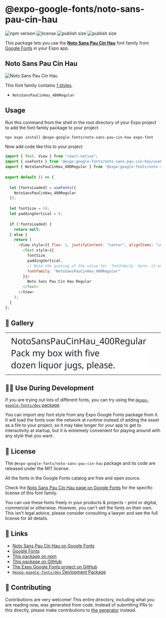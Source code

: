 # @expo-google-fonts/noto-sans-pau-cin-hau

![npm version](https://flat.badgen.net/npm/v/@expo-google-fonts/noto-sans-pau-cin-hau)
![license](https://flat.badgen.net/github/license/expo/google-fonts)
![publish size](https://flat.badgen.net/packagephobia/install/@expo-google-fonts/noto-sans-pau-cin-hau)
![publish size](https://flat.badgen.net/packagephobia/publish/@expo-google-fonts/noto-sans-pau-cin-hau)

This package lets you use the [**Noto Sans Pau Cin Hau**](https://fonts.google.com/specimen/Noto+Sans+Pau+Cin+Hau) font family from [Google Fonts](https://fonts.google.com/) in your Expo app.

## Noto Sans Pau Cin Hau

![Noto Sans Pau Cin Hau](./font-family.png)

This font family contains [1 styles](#-gallery).

- `NotoSansPauCinHau_400Regular`

## Usage

Run this command from the shell in the root directory of your Expo project to add the font family package to your project

```sh
npx expo install @expo-google-fonts/noto-sans-pau-cin-hau expo-font
```

Now add code like this to your project

```js
import { Text, View } from "react-native";
import { useFonts } from '@expo-google-fonts/noto-sans-pau-cin-hau/useFonts';
import { NotoSansPauCinHau_400Regular } from '@expo-google-fonts/noto-sans-pau-cin-hau/400Regular';

export default () => {

  let [fontsLoaded] = useFonts({
    NotoSansPauCinHau_400Regular
  });

  let fontSize = 24;
  let paddingVertical = 6;

  if (!fontsLoaded) {
    return null;
  } else {
    return (
      <View style={{ flex: 1, justifyContent: "center", alignItems: "center" }}>
        <Text style={{
          fontSize,
          paddingVertical,
          // Note the quoting of the value for `fontFamily` here; it expects a string!
          fontFamily: "NotoSansPauCinHau_400Regular"
        }}>
          Noto Sans Pau Cin Hau Regular
        </Text>
      </View>
    );
  }
};
```

## 🔡 Gallery


||||
|-|-|-|
|![NotoSansPauCinHau_400Regular](./400Regular/NotoSansPauCinHau_400Regular.ttf.png)||||


## 👩‍💻 Use During Development

If you are trying out lots of different fonts, you can try using the [`@expo-google-fonts/dev` package](https://github.com/expo/google-fonts/tree/master/font-packages/dev#readme).

You can import _any_ font style from any Expo Google Fonts package from it. It will load the fonts over the network at runtime instead of adding the asset as a file to your project, so it may take longer for your app to get to interactivity at startup, but it is extremely convenient for playing around with any style that you want.


## 📖 License

The `@expo-google-fonts/noto-sans-pau-cin-hau` package and its code are released under the MIT license.

All the fonts in the Google Fonts catalog are free and open source.

Check the [Noto Sans Pau Cin Hau page on Google Fonts](https://fonts.google.com/specimen/Noto+Sans+Pau+Cin+Hau) for the specific license of this font family.

You can use these fonts freely in your products & projects - print or digital, commercial or otherwise. However, you can't sell the fonts on their own. This isn't legal advice, please consider consulting a lawyer and see the full license for all details.

## 🔗 Links

- [Noto Sans Pau Cin Hau on Google Fonts](https://fonts.google.com/specimen/Noto+Sans+Pau+Cin+Hau)
- [Google Fonts](https://fonts.google.com/)
- [This package on npm](https://www.npmjs.com/package/@expo-google-fonts/noto-sans-pau-cin-hau)
- [This package on GitHub](https://github.com/expo/google-fonts/tree/master/font-packages/noto-sans-pau-cin-hau)
- [The Expo Google Fonts project on GitHub](https://github.com/expo/google-fonts)
- [`@expo-google-fonts/dev` Devlopment Package](https://github.com/expo/google-fonts/tree/master/font-packages/dev)

## 🤝 Contributing

Contributions are very welcome! This entire directory, including what you are reading now, was generated from code. Instead of submitting PRs to this directly, please make contributions to [the generator](https://github.com/expo/google-fonts/tree/master/packages/generator) instead.

